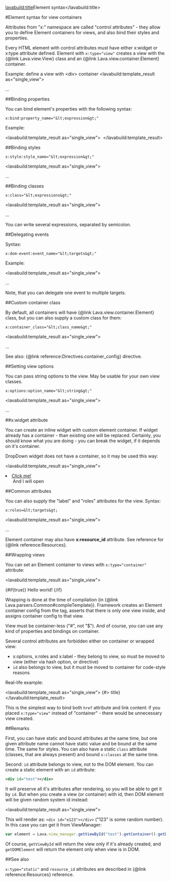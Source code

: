 <lavabuild:title>Element syntax</lavabuild:title>

#Element syntax for view containers

Attributes from "x:" namespace are called "control attributes" - they allow you to define Element containers for views,
and also bind their styles and properties.

Every HTML element with control attributes must have either x:widget or x:type attribute defined.
Element with `x:type="view"` creates a view with the {@link Lava.view.View} class and an {@link Lava.view.container.Element} container.

Example: define a view with &lt;div&gt; container
<lavabuild:template_result as="single_view">
<div x:type="view">
	...
</div>
</lavabuild:template_result>

##Binding properties

You can bind element's properties with the following syntax:

```text
x:bind:property_name="&lt;expression&gt;"
```

Example:

<lavabuild:template_result as="single_view">
<img x:type="view" x:bind:src="$widget.image_src">
</lavabuild:template_result>

##Binding styles

```text
x:style:style_name="&lt;expression&gt;"
```

<lavabuild:template_result as="single_view">
<div x:type="view" x:style:width="$widget.rectangle_width" x:style:height="$widget.rectangle_height">
	...
</div>
</lavabuild:template_result>

##Binding classes

```text
x:class="&lt;expressions&gt;"
```

<lavabuild:template_result as="single_view">
<div x:type="view" x:classes="$widget.is_active ? 'active' : ''; #app.additional_classes">
	...
</div>
</lavabuild:template_result>

You can write several expressions, separated by semicolon.

##Delegating events

Syntax:

```text
x:dom-event:event_name="&lt;targets&gt;"
```

Example:

<lavabuild:template_result as="single_view">
<div x:type="view" x:dom-event:click="$widget.myButtonClick(1,'test'); #app.myButtonClick">
	...
</div>
</lavabuild:template_result>

Note, that you can delegate one event to multiple targets.

##Custom container class

By default, all containers will have {@link Lava.view.container.Element} class,
but you can also supply a custom class for them:

```text
x:container_class="&lt;class_name&gt;"
```

<lavabuild:template_result as="single_view">
<div x:type="view" x:container_class="MyElementContainer">
	...
</div>
</lavabuild:template_result>

See also: {@link reference:Directives.container_config} directive.

##Setting view options

You can pass string options to the view. May be usable for your own view classes.

```text
x:options:option_name="&lt;string&gt;"
```

<lavabuild:template_result as="single_view">
<div x:type="view" x:options:option_one="value 1" x:options:option_two="value 2">
	...
</div>
</lavabuild:template_result>

##x:widget attribute

You can create an inline widget with custom element container.
If widget already has a container - than existing one will be replaced.
Certainly, you should know what you are doing - you can break the widget, if it depends on it's container.

DropDown widget does not have a container, so it may be used this way:

<lavabuild:template_result as="single_view">
<li class="dropdown" x:widget="DropDown">
	<a href="#" class="dropdown-toggle" x:type="view" x:roles="$dropdown.trigger">
		Click me!
	</a>
	<ul class="dropdown-menu">
		And I will open
	</ul>
</li>
</lavabuild:template_result>

##Common attributes

You can also supply the "label" and "roles" attributes for the view. Syntax:

```text
x:roles=&lt;targets&gt;
```

<lavabuild:template_result as="single_view">
<div x:type="view" x:label="my_view" x:roles="$widget.my_view(1, 'test'); #app.my_view">
	...
</div>
</lavabuild:template_result>

Element container may also have <b>x:resource_id</b> attribute.
See reference for {@link reference:Resources}.

##Wrapping views

You can set an Element container to views with `x:type="container"` attribute:

<lavabuild:template_result as="single_view">
<div x:type="container">
	{#if(true)}
		Hello world!
	{/if}
</div>
</lavabuild:template_result>

Wrapping is done at the time of compilation (in {@link Lava.parsers.Common#compileTemplate}).
Framework creates an Element container config from the tag, asserts that there is only one view inside,
and assigns container config to that view.

View must be container-less ("#", not "$"). And of course, you can use any kind of properties and bindings on container.

Several control attributes are forbidden either on container or wrapped view:
- x:options, x:roles and x:label - they belong to view, so must be moved to view (either via hash option, or directive)
- `id` also belongs to view, but it must be moved to container for code-style reasons

Real-life example:

<lavabuild:template_result as="single_view">
<a x:type="container" x:bind:href="href">
	{#> title}
</a>
</lavabuild:template_result>

This is the simplest way to bind both `href` attribute and link content: if you placed `x:type="view"`
instead of "container" - there would be unnecessary view created.

##Remarks

First, you can have static and bound attributes at the same time, but one given attribute name cannot have static value 
and be bound at the same time. The same for styles. 
You can also have a static `class` attribute (classes, that are always present) and bound `x:classes` at the same time.

Second: `id` attribute belongs to view, not to the DOM element. You can create a static element with an `id` attribute:

```xml
<div id="test"></div>
```

It will preserve all it's attributes after rendering, so you will be able to get it by `id`. 
But when you create a view (or container) with id, then DOM element will be given random system id instead:

<lavabuild:template_result as="single_view">
<div x:type="view" id="test"></div>
</lavabuild:template_result>

This will render as: `<div id="e123"></div>` ("123" is some random number).
In this case you can get it from ViewManager:

```javascript
var element = Lava.view_manager.getViewById("test").getContainer().getDOMElement();
```

Of course, `getViewById` will return the view only if it's already created,
and `getDOMElement` will return the element only when view is in DOM.

##See also

`x:type="static"` and `resource_id` attributes are described in {@link reference:Resources} reference.